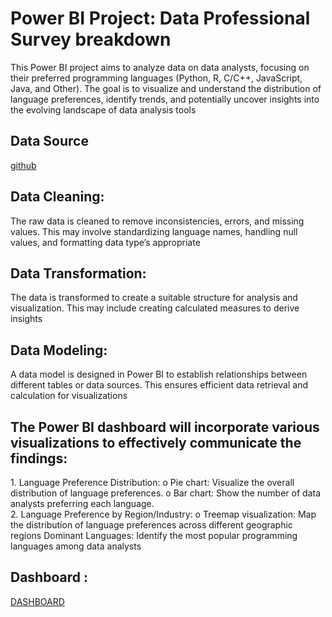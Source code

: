 <h1> Power BI Project: Data Professional Survey breakdown  </h1>
<p></p>This Power BI project aims to analyze data on data analysts,
focusing on their preferred programming languages (Python, R, C/C++, JavaScript, Java, and Other). 
The goal is to visualize and understand the distribution of language preferences,
identify trends, and potentially uncover insights into the evolving landscape of data analysis tools </p>


<h2>Data Source</h2>
<a href = https://github.com/AlexTheAnalyst/Power-BI/blob/main/Power%20BI%20-%20Final%20Project.xlsx>github </a>

<h2>Data Cleaning:</h2>
The raw data is cleaned to remove inconsistencies, errors, and missing values.
This may involve standardizing language names, handling null values, and formatting data type’s appropriate

<h2>Data Transformation:</h2> 
The data is transformed to create a suitable structure for analysis and visualization.
This may include creating calculated measures to derive insights

<h2>Data Modeling:</h2> 
A data model is designed in Power BI to establish relationships between different tables or data sources.
This ensures efficient data retrieval and calculation for visualizations

<h2>The Power BI dashboard will incorporate various visualizations to effectively communicate the findings:</h2> 
1.	Language Preference Distribution: 
o	Pie chart: Visualize the overall distribution of language preferences.
o	Bar chart: Show the number of data analysts preferring each language.<br/>
2.	Language Preference by Region/Industry: 
o	Treemap visualization: Map the distribution of language preferences across different geographic regions
Dominant Languages: Identify the most popular programming languages among data analysts


<h2>Dashboard :</h2> <a href = "https://github.com/NazikTheAnalyst/Power-BI-Project-Data-Professional-Survey-breakdown-/blob/main/biDashboard.jpg">DASHBOARD </a>


